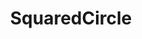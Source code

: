 ---
title: SquaredCircle
crosslinks:
- livven
- SCJerk
- WrestleWithThePlot
- njpw
- luchaunderground
- WWE
- WrestleWithThePackage
- stardomjoshi
- RegalExplainsThings
- Ishii
- PuroresuRevolution
- EntranceThemes
- ErickRowan
- AskReddit
- MMA
- lewronggeneration
- truth
- gatekeeping
- NegativeWithGold
- iamverysmark
---
